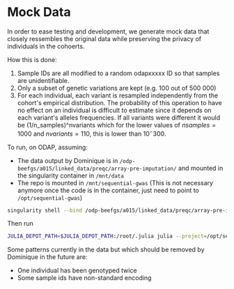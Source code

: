 # Mock Data

In order to ease testing and development, we generate mock data that closely ressembles the original data while preserving the privacy of individuals in the cohoerts.

How this is done:

1. Sample IDs are all modified to a random odapxxxxx ID so that samples are unidentifiable.
2. Only a subset of genetic variations are kept (e.g. 100 out of 500 000)
3. For each individual, each variant is resampled independently from the cohort's empirical distribution. The probability of this operation to have no effect on an individual is difficult to estimate since it depends on each variant's alleles frequencies. If all variants were different it would be (1/n_samples)^nvariants which for the lower values of $nsamples=1000$ and $nvariants=110$, this is lower than $10^-300$.

To run, on ODAP, assuming:

- The data output by Dominique is in `/odp-beefgs/a015/linked_data/preqc/array-pre-imputation/` and mounted in the singularity container in `/mnt/data`
- The repo is mounted in `/mnt/sequential-gwas` (This is not necessary anymore once the code is in the container, just need to point to `/opt/sequential-gwas`)

```bash
singularity shell --bind /odp-beefgs/a015/linked_data/preqc/array-pre-imputation/:/mnt/data PATH_TO_SINGULARITY_IMAGE
```

Then run 
```bash
JULIA_DEPOT_PATH=$JULIA_DEPOT_PATH:/root/.julia julia --project=/opt/sequential-gwas /opt/sequential-gwas/bin/seq-gwas.jl
```

Some patterns currently in the data but which should be removed by Dominique in the future are:

- One individual has been genotyped twice
- Some sample ids have non-standard encoding